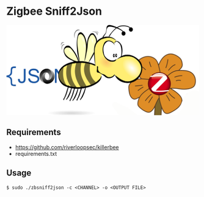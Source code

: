 # Zigbee Sniff2Json

![logo](./logo.png)

## Requirements

- https://github.com/riverloopsec/killerbee
- requirements.txt

## Usage

```shell
$ sudo ./zbsniff2json -c <CHANNEL> -o <OUTPUT FILE>
```
